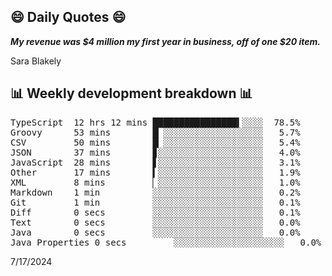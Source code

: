 ## 😄 Daily Quotes 😄

_**My revenue was $4 million my first year in business, off of one $20 item.**_

Sara Blakely



## 📊 Weekly development breakdown 📊

<pre>TypeScript  12 hrs 12 mins ████████████████▍░░░░  78.5%
Groovy      53 mins        █▏░░░░░░░░░░░░░░░░░░░   5.7%
CSV         50 mins        █▏░░░░░░░░░░░░░░░░░░░   5.4%
JSON        37 mins        ▊░░░░░░░░░░░░░░░░░░░░   4.0%
JavaScript  28 mins        ▋░░░░░░░░░░░░░░░░░░░░   3.1%
Other       17 mins        ▍░░░░░░░░░░░░░░░░░░░░   1.9%
XML         8 mins         ▏░░░░░░░░░░░░░░░░░░░░   1.0%
Markdown    1 min          ░░░░░░░░░░░░░░░░░░░░░   0.2%
Git         1 min          ░░░░░░░░░░░░░░░░░░░░░   0.1%
Diff        0 secs         ░░░░░░░░░░░░░░░░░░░░░   0.1%
Text        0 secs         ░░░░░░░░░░░░░░░░░░░░░   0.0%
Java        0 secs         ░░░░░░░░░░░░░░░░░░░░░   0.0%
Java Properties 0 secs         ░░░░░░░░░░░░░░░░░░░░░   0.0%</pre>

7/17/2024